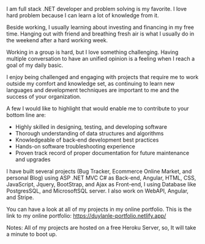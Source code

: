 I am full stack .NET developer and problem solving is my favorite. I love hard problem because I can learn a lot of knowledge from it.

Beside working, I usually learning about investing and financing in my free time. Hanging out with friend and breathing fresh air is what I usually do in the weekend after a hard working week.

Working in a group is hard, but I love something challenging. Having multiple conversation to have an unified opinion is a feeling when I reach a goal of my daily basic.

I enjoy being challenged and engaging with projects that require me to work outside my comfort and knowledge set, as continuing to learn new languages and development techniques are important to me and the success of your organization.

A few I would like to highlight that would enable me to contribute to your bottom line are:
- Highly skilled in designing, testing, and developing software
- Thorough understanding of data structures and algorithms
- Knowledgeable of back-end development best practices
- Hands-on software troubleshooting experience
- Proven track record of proper documentation for future maintenance and upgrades

I have built several projects (Bug Tracker, Ecommerce Online Market, and personal Blog) using ASP .NET MVC C# as Back-end, Angular, HTML, CSS, JavaScript, Jquery, BootStrap, and Ajax as Front-end, I using Database like PostgresSQL, and MicrosoftSQL server. I also work on WebAPI, Angular, and Stripe.

You can have a look at all of my projects in my online portfolio. This is the link to my online portfolio:  https://duylanle-portfolio.netlify.app/

Notes: All of my projects are hosted on a free Heroku Server, so, It will take a minute to boot up.
